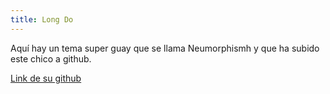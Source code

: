 ```yaml
---
title: Long Do
---
```

Aquí hay un tema super guay que se llama Neumorphismh y que ha subido este chico a github.

[Link de su github](https://github.com/longpdo/neumorphism)